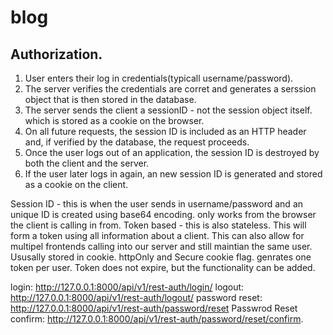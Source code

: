 # blog
 
## Authorization. 
1. User enters their log in credentials(typicall username/password).
2. The server verifies the credentials are corret and generates a serssion object that is then stored in the database.
3. The server sends the client a sessionID - not the session object itself. which is stored as a cookie on the browser. 
4. On all future requests, the session ID is included as an HTTP header and, if verified by the database, the request proceeds. 
5. Once the user logs out of an application, the session ID is destroyed by both the client and the server. 
6. If the user later logs in again, an new session ID is generated and stored as a cookie on the client. 

Session ID  - this is when the user sends in username/password and an unique ID is created using base64 encoding. only works from the browser the client is calling in from.
Token based - this is also stateless. This will form a token using all information about a client. 
This can also allow for multipel frontends calling into our server and still maintian the same user. Ususally stored in cookie. httpOnly and Secure cookie flag. genrates one token per user. 
Token does not expire, but the functionality can be added. 

login: http://127.0.0.1:8000/api/v1/rest-auth/login/
logout: http://127.0.0.1:8000/api/v1/rest-auth/logout/
password reset: http://127.0.0.1:8000/api/v1/rest-auth/password/reset
Passwrod Reset confirm: http://127.0.0.1:8000/api/v1/rest-auth/password/reset/confirm.